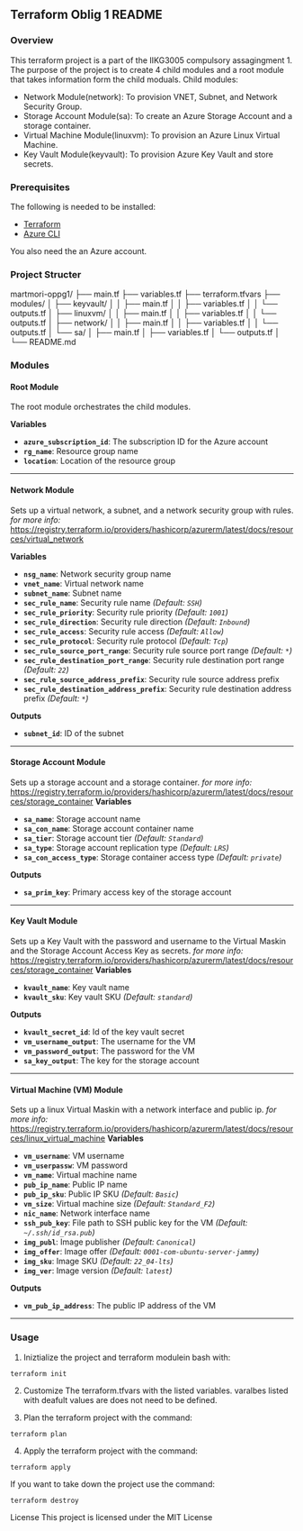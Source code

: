 ## Terraform Oblig 1 README

### Overview
This terraform project is a part of the IIKG3005 compulsory assagingment 1. The purpose of the project is to create 4 child modules and a root  module that takes information form the child moduals.
Child modules:
* Network Module(network): To provision VNET, Subnet, and Network Security Group.
* Storage Account Module(sa): To create an Azure Storage Account and a storage container.
* Virtual Machine Module(linuxvm): To provision an Azure Linux Virtual Machine.
* Key Vault Module(keyvault): To provision Azure Key Vault and store secrets.

### Prerequisites
The following is needed to be installed:
- [Terraform](https://www.terraform.io/downloads)
- [Azure CLI](https://docs.microsoft.com/en-us/cli/azure/install-azure-cli)

You also need the an Azure account.

### Project Structer
martmori-oppg1/
├── main.tf
├── variables.tf
├── terraform.tfvars
├── modules/
│   ├── keyvault/
│   │   ├── main.tf
│   │   ├── variables.tf
│   │   └── outputs.tf
│   ├── linuxvm/
│   │   ├── main.tf
│   │   ├── variables.tf
│   │   └── outputs.tf
│   ├── network/
│   │   ├── main.tf
│   │   ├── variables.tf
│   │   └── outputs.tf
│   └── sa/
│       ├── main.tf
│       ├── variables.tf
│       └── outputs.tf
│
└── README.md


### Modules
#### Root Module
The root module orchestrates the child modules.

**Variables**
- **`azure_subscription_id`**: The subscription ID for the Azure account  
- **`rg_name`**: Resource group name  
- **`location`**: Location of the resource group  

---

#### Network Module
Sets up a virtual network, a subnet, and a network security group with rules.
*for more info:* https://registry.terraform.io/providers/hashicorp/azurerm/latest/docs/resources/virtual_network

**Variables**
- **`nsg_name`**: Network security group name  
- **`vnet_name`**: Virtual network name  
- **`subnet_name`**: Subnet name  
- **`sec_rule_name`**: Security rule name *(Default: `SSH`)*  
- **`sec_rule_priority`**: Security rule priority *(Default: `1001`)*  
- **`sec_rule_direction`**: Security rule direction *(Default: `Inbound`)*  
- **`sec_rule_access`**: Security rule access *(Default: `Allow`)*  
- **`sec_rule_protocol`**: Security rule protocol *(Default: `Tcp`)*  
- **`sec_rule_source_port_range`**: Security rule source port range *(Default: `*`)*  
- **`sec_rule_destination_port_range`**: Security rule destination port range *(Default: `22`)*  
- **`sec_rule_source_address_prefix`**: Security rule source address prefix  
- **`sec_rule_destination_address_prefix`**: Security rule destination address prefix *(Default: `*`)*  

**Outputs**
- **`subnet_id`**: ID of the subnet 
---

#### Storage Account Module
Sets up a storage account and a storage container.
*for more info:* https://registry.terraform.io/providers/hashicorp/azurerm/latest/docs/resources/storage_container 
**Variables**
- **`sa_name`**: Storage account name  
- **`sa_con_name`**: Storage account container name  
- **`sa_tier`**: Storage account tier *(Default: `Standard`)*  
- **`sa_type`**: Storage account replication type *(Default: `LRS`)*  
- **`sa_con_access_type`**: Storage container access type *(Default: `private`)*  

**Outputs**
- **`sa_prim_key`**: Primary access key of the storage account
---

#### Key Vault Module
Sets up a Key Vault with the password and username to the Virtual Maskin and the Storage Account Access Key as secrets.
*for more info:* https://registry.terraform.io/providers/hashicorp/azurerm/latest/docs/resources/storage_container
**Variables**
- **`kvault_name`**: Key vault name  
- **`kvault_sku`**: Key vault SKU *(Default: `standard`)*  

**Outputs**
- **`kvault_secret_id`**: Id of the key vault secret  
- **`vm_username_output`**: The username for the VM  
- **`vm_password_output`**: The password for the VM 
- **`sa_key_output`**: The key for the storage account  
---

#### Virtual Machine (VM) Module
Sets up a linux Virtual Maskin with a network interface and public ip.
*for more info:* https://registry.terraform.io/providers/hashicorp/azurerm/latest/docs/resources/linux_virtual_machine
**Variables**
- **`vm_username`**: VM username  
- **`vm_userpassw`**: VM password  
- **`vm_name`**: Virtual machine name  
- **`pub_ip_name`**: Public IP name  
- **`pub_ip_sku`**: Public IP SKU *(Default: `Basic`)*  
- **`vm_size`**: Virtual machine size *(Default: `Standard_F2`)*  
- **`nic_name`**: Network interface name  
- **`ssh_pub_key`**: File path to SSH public key for the VM *(Default: `~/.ssh/id_rsa.pub`)*  
- **`img_publ`**: Image publisher *(Default: `Canonical`)*  
- **`img_offer`**: Image offer *(Default: `0001-com-ubuntu-server-jammy`)*  
- **`img_sku`**: Image SKU *(Default: `22_04-lts`)*  
- **`img_ver`**: Image version *(Default: `latest`)*  

**Outputs**
- **`vm_pub_ip_address`**: The public IP address of the VM
---

### Usage
1. Iniztialize the project and terraform modulein bash with:
```console
terraform init
```
2. Customize The terraform.tfvars with the listed variables. varalbes listed with deafult values are does not need to be defined.

3. Plan the terraform project with the command:
```console
terraform plan
```

4. Apply the terraform project with the command:
```console
terraform apply
```

If you want to take down the project use the command:
```console
terraform destroy
```

License
This project is licensed under the MIT License
